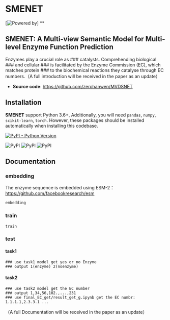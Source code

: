 # SMENET

[![Powered by ](https://img.shields.io/badge/Powered%20by-***University%20-orange.svg?style=flat&colorA=555&colorB=-8A2BE2)]
**
## SMENET: A Multi-view Semantic Model for Multi-level Enzyme Function Prediction

Enzymes play a crucial role as ### catalysts. Comprehending biological ### and cellular ### is facilitated by the Enzyme Commission (EC), which matches protein ### to the biochemical reactions they catalyse through EC numbers.（A full introduction will be received in the paper as an update）
- **Source code**: https://github.com/zerohanwen/MVDSNET

## Installation

**SMENET** support Python 3.6+, Additionally, you will need
```pandas```, ```numpy```, ```scikit-learn```, ```torch```.
However, these packages should be installed automatically when installing this codebase.

[![PyPI - Python Version](https://img.shields.io/pypi/pyversions/ecpick)](https://pypi.org/project/ecpick/)
              
![PyPI](https://img.shields.io/badge/scikitlearn-1.3.0-green)
![PyPI](https://img.shields.io/badge/numpy-1.24.1-green)
![PyPI](https://img.shields.io/badge/torch-2.0.1+cu117-green)
## Documentation

### embedding
The enzyme sequence is embedded using ESM-2：https://github.com/facebookresearch/esm
```shell
embedding
```
### train
```shell
train
```
### test
#### task1
```shell
### use task1 model get yes or no Enzyme
### output 1(enzyme) 2(noenzyme)
```
#### task2
```shell
### use task2 model get the EC number
### output 1,34,56,102.,...,231
### use final_EC_get/result_get_g.ipynb get the EC numbr: 1.1.1.1,2.3.3.1 ...
```
（A full Documentation will be received in the paper as an update）
